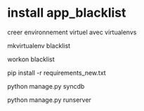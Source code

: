 # install app_blacklist

creer environnement virtuel avec virtualenvs

mkvirtualenv blacklist

workon blacklist

pip install -r requirements_new.txt

python manage.py syncdb

python manage.py runserver
